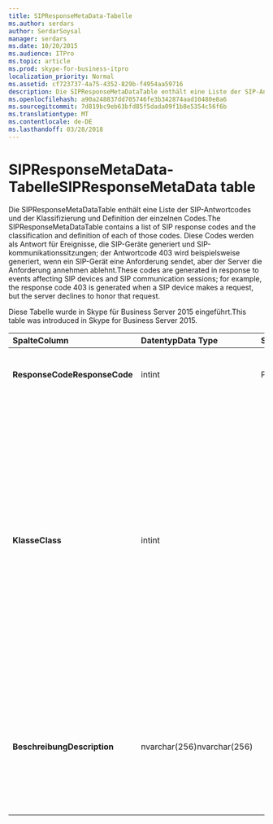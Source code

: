 ```yaml
---
title: SIPResponseMetaData-Tabelle
ms.author: serdars
author: SerdarSoysal
manager: serdars
ms.date: 10/20/2015
ms.audience: ITPro
ms.topic: article
ms.prod: skype-for-business-itpro
localization_priority: Normal
ms.assetid: cf723737-4a75-4352-829b-f4954aa59716
description: Die SIPResponseMetaDataTable enthält eine Liste der SIP-Antwortcodes und der Klassifizierung und Definition der einzelnen Codes. Diese Codes werden als Antwort für Ereignisse, die SIP-Geräte generiert und SIP-kommunikationssitzungen; der Antwortcode 403 wird beispielsweise generiert, wenn ein SIP-Gerät eine Anforderung sendet, aber der Server die Anforderung annehmen ablehnt.
ms.openlocfilehash: a90a248837dd705746fe3b342874aad10480e8a6
ms.sourcegitcommit: 7d819bc9eb63bfd85f5dada09f1b8e5354c56f6b
ms.translationtype: MT
ms.contentlocale: de-DE
ms.lasthandoff: 03/28/2018
---
```

# <a name="sipresponsemetadata-table"></a><span data-ttu-id="87a00-104">SIPResponseMetaData-Tabelle</span><span class="sxs-lookup"><span data-stu-id="87a00-104">SIPResponseMetaData table</span></span>
 
<span data-ttu-id="87a00-105">Die SIPResponseMetaDataTable enthält eine Liste der SIP-Antwortcodes und der Klassifizierung und Definition der einzelnen Codes.</span><span class="sxs-lookup"><span data-stu-id="87a00-105">The SIPResponseMetaDataTable contains a list of SIP response codes and the classification and definition of each of those codes.</span></span> <span data-ttu-id="87a00-106">Diese Codes werden als Antwort für Ereignisse, die SIP-Geräte generiert und SIP-kommunikationssitzungen; der Antwortcode 403 wird beispielsweise generiert, wenn ein SIP-Gerät eine Anforderung sendet, aber der Server die Anforderung annehmen ablehnt.</span><span class="sxs-lookup"><span data-stu-id="87a00-106">These codes are generated in response to events affecting SIP devices and SIP communication sessions; for example, the response code 403 is generated when a SIP device makes a request, but the server declines to honor that request.</span></span>
  
<span data-ttu-id="87a00-107">Diese Tabelle wurde in Skype für Business Server 2015 eingeführt.</span><span class="sxs-lookup"><span data-stu-id="87a00-107">This table was introduced in Skype for Business Server 2015.</span></span>
  
|<span data-ttu-id="87a00-108">**Spalte**</span><span class="sxs-lookup"><span data-stu-id="87a00-108">**Column**</span></span>|<span data-ttu-id="87a00-109">**Datentyp**</span><span class="sxs-lookup"><span data-stu-id="87a00-109">**Data Type**</span></span>|<span data-ttu-id="87a00-110">**Schlüssel/Index**</span><span class="sxs-lookup"><span data-stu-id="87a00-110">**Key/Index**</span></span>|<span data-ttu-id="87a00-111">**Details**</span><span class="sxs-lookup"><span data-stu-id="87a00-111">**Details**</span></span>|
|:-----|:-----|:-----|:-----|
|<span data-ttu-id="87a00-112">**ResponseCode**</span><span class="sxs-lookup"><span data-stu-id="87a00-112">**ResponseCode**</span></span> <br/> |<span data-ttu-id="87a00-113">int</span><span class="sxs-lookup"><span data-stu-id="87a00-113">int</span></span>  <br/> |<span data-ttu-id="87a00-114">Primary</span><span class="sxs-lookup"><span data-stu-id="87a00-114">Primary</span></span>  <br/> |<span data-ttu-id="87a00-115">Numerische Wert, der den SIP-Antwortcode repräsentiert.</span><span class="sxs-lookup"><span data-stu-id="87a00-115">Numeric value that represents the SIP response code.</span></span>  <br/> |
|<span data-ttu-id="87a00-116">**Klasse**</span><span class="sxs-lookup"><span data-stu-id="87a00-116">**Class**</span></span> <br/> |<span data-ttu-id="87a00-117">int</span><span class="sxs-lookup"><span data-stu-id="87a00-117">int</span></span>  <br/> || <span data-ttu-id="87a00-118">Allgemeine Klassifizierung für die Antwortcode.</span><span class="sxs-lookup"><span data-stu-id="87a00-118">General classification for the response code.</span></span> <span data-ttu-id="87a00-119">Klassifikationen umfassen:</span><span class="sxs-lookup"><span data-stu-id="87a00-119">Classifications include:</span></span> <br/>  <span data-ttu-id="87a00-120">1 – informative Antworten</span><span class="sxs-lookup"><span data-stu-id="87a00-120">1 - Informational Responses</span></span> <br/>  <span data-ttu-id="87a00-121">2 – erfolgreiche Antworten</span><span class="sxs-lookup"><span data-stu-id="87a00-121">2 - Successful Responses</span></span> <br/>  <span data-ttu-id="87a00-122">3 – Umleitungsantworten</span><span class="sxs-lookup"><span data-stu-id="87a00-122">3 - Redirection Responses</span></span> <br/>  <span data-ttu-id="87a00-123">4 – Clientfehlerantworten</span><span class="sxs-lookup"><span data-stu-id="87a00-123">4 - Client Failure Responses</span></span> <br/>  <span data-ttu-id="87a00-124">5 – Serverfehlerantworten</span><span class="sxs-lookup"><span data-stu-id="87a00-124">5 -- Server Failure Responses</span></span> <br/>  <span data-ttu-id="87a00-125">6 – globale Fehlerantworten</span><span class="sxs-lookup"><span data-stu-id="87a00-125">6 - Global Failure Response</span></span> <br/> |
|<span data-ttu-id="87a00-126">**Beschreibung**</span><span class="sxs-lookup"><span data-stu-id="87a00-126">**Description**</span></span> <br/> |<span data-ttu-id="87a00-127">nvarchar(256)</span><span class="sxs-lookup"><span data-stu-id="87a00-127">nvarchar(256)</span></span>  <br/> ||<span data-ttu-id="87a00-128">Beschreibung des SIP-Antwortcode.</span><span class="sxs-lookup"><span data-stu-id="87a00-128">Description of the SIP response code.</span></span> <span data-ttu-id="87a00-129">Antwortcode 181 verfügt beispielsweise über die folgenden Beschreibung:</span><span class="sxs-lookup"><span data-stu-id="87a00-129">For example, response code 181 has the following description:</span></span>  <br/> <span data-ttu-id="87a00-130">Anruf wird weitergeleitet.</span><span class="sxs-lookup"><span data-stu-id="87a00-130">Call Is Being Forwarded</span></span>  <br/> |
   

